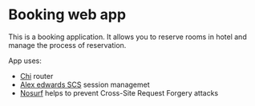 # Booking web app

This is a booking application. It allows you to reserve rooms in hotel and manage the process of reservation.

App uses:

 - [Chi](https://github.com/go-chi/chi) router
 - [Alex edwards SCS](https://github.com/alexedwards/scs) session managemet
 - [Nosurf](https://github.com/justinas/nosurf) helps to prevent Cross-Site Request Forgery attacks

